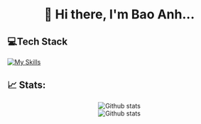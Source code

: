 <h1 align="center">
  👋 Hi there, I'm Bao Anh...
</div>

## 💻Tech Stack
[![My Skills](https://skillicons.dev/icons?i=html,css,sass,tailwind,javascript,ts,redux,react,next,nodejs,express,sequelize,postgres,postman,git,github)](#)

## 📈 Stats:
<div align='center'>
    <img src='https://github-readme-stats.vercel.app/api/top-langs/?username=baoanh177&theme=merko&hide_border=true&include_all_commits=true&count_private=false&layout=compact' alt='Github stats' align='center' />
    <br/>
    <img src='https://github-readme-stats.vercel.app/api/wakatime/?username=baoanh177&layout=compact&theme=prussian&custom_title=Most%20Used%20Languages&langs_count=6' alt='Github stats' align='center' />
</div>
